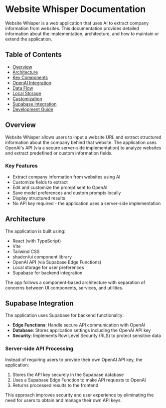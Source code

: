 
# Website Whisper Documentation

Website Whisper is a web application that uses AI to extract company information from websites. This documentation provides detailed information about the implementation, architecture, and how to maintain or extend the application.

## Table of Contents

- [Overview](#overview)
- [Architecture](#architecture)
- [Key Components](#key-components)
- [OpenAI Integration](#openai-integration)
- [Data Flow](#data-flow)
- [Local Storage](#local-storage)
- [Customization](#customization)
- [Supabase Integration](#supabase-integration)
- [Development Guide](#development-guide)

## Overview

Website Whisper allows users to input a website URL and extract structured information about the company behind that website. The application uses OpenAI's API (via a secure server-side implementation) to analyze websites and extract predefined or custom information fields.

### Key Features

- Extract company information from websites using AI
- Customize fields to extract
- Edit and customize the prompt sent to OpenAI
- Save model preferences and custom prompts locally
- Display structured results
- No API key required - the application uses a server-side implementation

## Architecture

The application is built using:
- React (with TypeScript)
- Vite
- Tailwind CSS
- shadcn/ui component library
- OpenAI API (via Supabase Edge Functions)
- Local storage for user preferences
- Supabase for backend integration

The app follows a component-based architecture with separation of concerns between UI components, services, and utilities.

## Supabase Integration

The application uses Supabase for backend functionality:

- **Edge Functions**: Handle secure API communication with OpenAI
- **Database**: Stores application settings including the OpenAI API key
- **Security**: Implements Row Level Security (RLS) to protect sensitive data

### Server-side API Processing

Instead of requiring users to provide their own OpenAI API key, the application:

1. Stores the API key securely in the Supabase database
2. Uses a Supabase Edge Function to make API requests to OpenAI
3. Returns processed results to the frontend

This approach improves security and user experience by eliminating the need for users to obtain and manage their own API keys.
